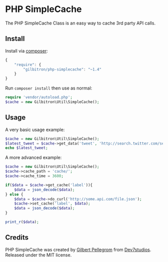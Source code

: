 # PHP SimpleCache

The PHP SimpleCache Class is an easy way to cache 3rd party API calls.

## Install

Install via [composer](https://getcomposer.org):

```javascript
{
    "require": {
        "gilbitron/php-simplecache": "~1.4"
    }
}
```

Run `composer install` then use as normal:

```php
require 'vendor/autoload.php';
$cache = new Gilbitron\Util\SimpleCache();
```

## Usage

A very basic usage example:

```php
$cache = new Gilbitron\Util\SimpleCache();
$latest_tweet = $cache->get_data('tweet', 'http://search.twitter.com/search.atom?q=from:gilbitron&rpp=1');
echo $latest_tweet;
```

A more advanced example:

```php
$cache = new Gilbitron\Util\SimpleCache();
$cache->cache_path = 'cache/';
$cache->cache_time = 3600;

if($data = $cache->get_cache('label')){
	$data = json_decode($data);
} else {
	$data = $cache->do_curl('http://some.api.com/file.json');
	$cache->set_cache('label', $data);
	$data = json_decode($data);
}

print_r($data);
```

## Credits

PHP SimpleCache was created by [Gilbert Pellegrom](https://gilbitron.me) from [Dev7studios](https://dev7studios.co). Released under the MIT license.
